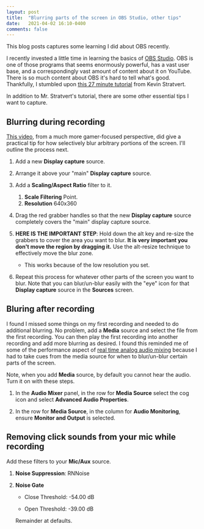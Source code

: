 ```yaml
---
layout: post
title:  "Blurring parts of the screen in OBS Studio, other tips"
date:   2021-04-02 16:10-0400
comments: false
---
```


This blog posts captures some learning I did about OBS recently.

I recently invested a little time in learning the basics of [OBS Studio](https://github.com/obsproject/obs-studio).  OBS is one of
those programs that seems enormously powerful, has a vast user base,
and a correspondingly vast amount of content about it on YouTube.
There is so much content about OBS it's hard to tell what's good.
Thankfully, I stumbled upon 
[this 27 minute tutorial](https://www.youtube.com/watch?v=ySENWFIkL7c)
from Kevin Stratvert.

In addition to Mr. Stratvert's tutorial, there are some other
essential tips I want to capture.

## Blurring during recording

[This video](https://www.youtube.com/watch?v=5zM3xvkb8dY), from a much
more gamer-focused perspective, did give a practical tip for how
selectively blur arbitrary portions of the screen.  I'll outline the
process next.

1. Add a new **Display capture** source.

1. Arrange it above your "main" **Display capture** source.

1. Add a **Scaling/Aspect Ratio** filter to it.

   1. **Scale Filtering** Point.
   1. **Resolution** 640x360
   
1. Drag the red grabber handles so that the new **Display capture**
   source completely covers the "main" display capture source.
   
1. **HERE IS THE IMPORTANT STEP**: Hold down the alt key and re-size
   the grabbers to cover the area you want to blur.  **It is very
   important you don't move the region by dragging it.** Use the
   alt-resize technique to effectively move the blur zone.
   
   * This works because of the low resolution you set.
   
1. Repeat this process for whatever other parts of the screen you want
   to blur.  Note that you can blur/un-blur easily with the "eye" icon
   for that **Display capture** source in the **Sources** screen.
   
## Bluring after recording

I found I missed some things on my first recording and needed to do
additional blurring.  No problem, add a **Media** source and select
the file from the first recording.  You can then play the first recording
into another recording and add more blurring as desired. I found this
reminded me of some of the performance aspect of [real time analog audio mixing](https://www.youtube.com/watch?v=Sqz5YaHx26g) because I had to take cues from the media source for when to blur/un-blur certain parts of the screen.

Note, when you add **Media** source, by default you cannot hear the
audio. Turn it on with these steps.

1. In the **Audio Mixer** panel, in the row for **Media Source** select the cog icon and select **Advanced Audio Properties**.

1. In the row for **Media Source**, in the column for **Audio Monitoring**, ensure **Monitor and Output** is selected.

## Removing click sounds from your mic while recording

Add these filters to your **Mic/Aux** source.

1. **Noise Suppression**: RNNoise

1. **Noise Gate**

   * Close Threshold: -54.00 dB
   
   * Open Threshold: -39.00 dB
   
   Remainder at defaults.
   
   

